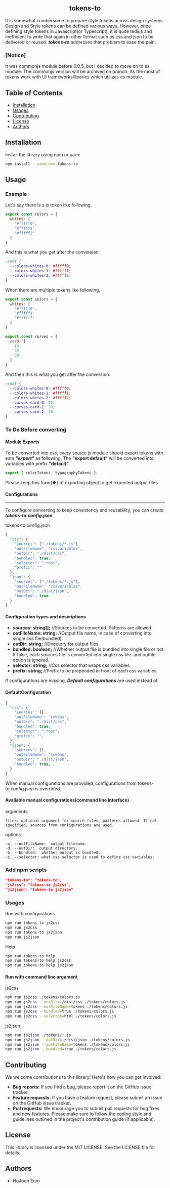<h2 align="center">tokens-to</h2>

It is somewhat cumbersome to prepare style tokens across design systems. Design and Style tokens can be defined various ways. However, once defining style tokens in Javascript(or Typescript), it is quite tedius and inefficient to write that again in other format such as css and json to be delivered or reused. **_tokens-to_** addresses that problem to ease the pain.

### **[Notice]**
It was commonjs module before 0.0.5, but I decided to move on to es module. The commonjs version will be archived on branch. As the most of tokens work with UI frameworks/libaries which utilizes es module.

## **Table of Contents**

- [Installation](#installation)
- [Usages](#usages)
- [Contributing](#contributing)
- [License](#license)
- [Authors](#authors)

## **Installation**

Install the library using npm or yarn:

```bash
npm install --save-dev tokens-to
```

## **Usage**
### Example
Let's say there is a js token like following.
```javascript
export const colors = {
  whites: [
    '#fffff0',
    '#fffff1'
    '#fffff2'
  ]
}

```
And this is what you get after the conversion.
```css
:root {
  --colors-whites-0: #fffff0;
  --colors-whites-1: #fffff1;
  --colors-whites-2: #fffff2;
}

```
When there are multiple tokens like following,
```javascript
export const colors = {
  whites: [
    '#fffff0',
    '#fffff1'
    '#fffff2'
  ]
}

export const curves = {
  card: [
    10,
    20,
    30,
  ]
}
```
And then this is what you get after the conversion.
```css
:root {
  --colors-whites-0: #fffff0;
  --colors-whites-1: #fffff1;
  --colors-whites-2: #fffff2;
  --curves-card-0: 10;
  --curves-card-1: 20;
  --curves-card-2: 30;
}

```

### To Do Before converting

#### Module Exports

To be converted into css, every source js module should export tokens with esm **_"export"_** as following.
The **"export default"** will be converted into variables with prefix **"default"**.
```javascript
export { colorTokens, typographyTokens };
```

Please keep this form(⬆️) of exporting object to get expected output files.

#### Configurations

---

To configure converting to keep consistency and reusability, you can create **_tokens-to.config.json_**

tokens-to.config.json

```javascript
{
  "css": {
    "sources": ["./tokens/*.js"],
    "outFileName": "cssvariables",
    "outDir": "./dist/css",
    "bundled": true,
    "selector": ":root",
    "prefix": ""
  },
  "json": {
    "sources": ["./tokens/*.js"],
    "outFileName": "cssvariables",
    "outDir": "./dist/json",
    "bundled": true
  }
}
```

#### Configuration types and descriptions

- **sources: string[];** //Sources to be converted. Patterns are allowed.
- **outFileName: string;** //Output file name, in case of converting into single css file(bundled).
- **outDir: string;** //Directory for output files.
- **bundled: boolean;** //Whether output file is bundled into single file or not. If false, each sources file is converted into single css file. and outfile option is ignored.
- **selector: string;** //Css selector that wraps css variables.
- **prefix: string;** //Prefix to be prepended in front of each css variables

If configurations are missing, **_Default configurations_** are used instead of.

#### DefaultConfiguration

```javascript
{
  "css": {
    "sources": [],
    "outFileName": "tokens",
    "outDir": "./dist/css",
    "bundled": true,
    "selector": ":root",
    "prefix": "",
  },
  "json": {
    "sources": [],
    "outFileName": "tokens",
    "outDir": "./dist/json",
    "bundled": true,
  }
}
```

When manual configurations are provided, configurations from tokens-to.config.json is overrided.

#### Available manual configurations(command line interface)

arguments

```plaintext
files: optional argument for source files, patterns allowed. If not specified, sources from configurations are used.
```

options

```plaintext
-o, --outFileName:  output filename.
-d, --outDir:  output directory.
-b, --bundled:  whether output is bundled.
-s, --selector: what css selector is used to define css variables.
```

### Add npm scripts

```json
"tokens-to": "tokens-to",
"js2css": "tokens-to js2css",
"js2json": "tokens-to js2json"
```

### **Usages**

Run with configurations

```bash
npm run tokens-to js2css
npm run js2css
npm run tokens-to js2json
npm run js2json
```

Help

```bash
npm run tokens-to help
npm run tokens-to help js2css
npm run tokens-to help js2json
```

#### Run with command line argument

js2css

```bash
npm run js2css ./tokens/colors.js
npm run js2css --outDir=./dist/css ./tokens/colors.js
npm run js2css --outFileName=tokens ./tokens/colors.js
npm run js2css --bundled=true ./tokens/colors.js
npm run js2css --selector=html ./tokens/colors.js
```

js2json

```bash
npm run js2json ./tokens/*.js
npm run js2json --outDir=./dist/json ./tokens/colors.js
npm run js2json --outFileName=tokens ./tokens/colors.js
npm run js2json --bundled=true ./tokens/colors.js
```

## **Contributing**

We welcome contributions to this library! Here's how you can get involved:

- **Bug reports:** If you find a bug, please report it on the GitHub issue tracker.
- **Feature requests:** If you have a feature request, please submit an issue on the GitHub issue tracker.
- **Pull requests:** We encourage you to submit pull requests for bug fixes and new features. Please make sure to follow the coding style and guidelines outlined in the project's contribution guide (if applicable).

## **License**

This library is licensed under the MIT LICENSE. See the LICENSE file for details.

## **Authors**

- HoJoon Eum
